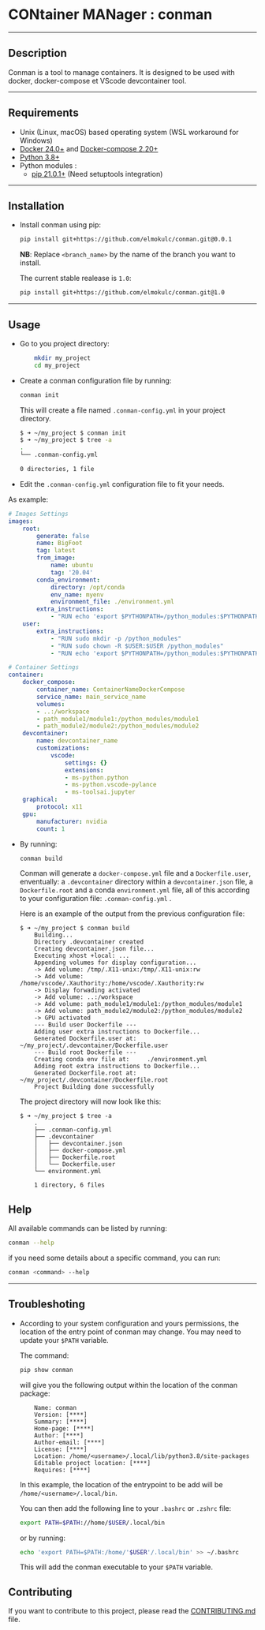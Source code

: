 # **CON**tainer **MAN**ager : conman
---

## Description

Conman is a tool to manage containers. It is designed to be used with docker, docker-compose et VScode devcontainer tool.

---

## Requirements 

- Unix (Linux, macOS) based operating system (WSL workaround for Windows)
- [Docker 24.0+](https://docs.docker.com/get-docker/) and [Docker-compose 2.20+](https://docs.docker.com/compose/)
- [Python 3.8+](https://www.python.org/downloads/)
- Python modules :
    - [pip 21.0.1+](https://pip.pypa.io/en/stable/installation/) (Need setuptools integration)

---

## Installation

- Install conman using pip:

    ```bash
    pip install git+https://github.com/elmokulc/conman.git@0.0.1
    ```

    **NB**: Replace `<branch_name>` by the name of the branch you want to install.

    The current stable realease is `1.0`:

    ```bash
    pip install git+https://github.com/elmokulc/conman.git@1.0
    ```

---

## Usage

- Go to you project directory:

    ```bash
        mkdir my_project
        cd my_project
    ```
- Create a conman configuration file by running:

    ```bash
    conman init
    ```

    This will create a file named `.conman-config.yml` in your project directory.

    ```bash
    $ ➜ ~/my_project $ conman init
    $ ➜ ~/my_project $ tree -a
    .
    └── .conman-config.yml

    0 directories, 1 file
    ```
- Edit the `.conman-config.yml` configuration file to fit your needs.

As example:

```yml 
# Images Settings
images:
    root:
        generate: false
        name: BigFoot
        tag: latest
        from_image:
            name: ubuntu
            tag: '20.04'
        conda_environment:
            directory: /opt/conda
            env_name: myenv
            environment_file: ./environment.yml
        extra_instructions: 
            - "RUN echo 'export $PYTHONPATH=/python_modules:$PYTHONPATH' >> ~/.bashrc"
    user:
        extra_instructions:
            - "RUN sudo mkdir -p /python_modules"
            - "RUN sudo chown -R $USER:$USER /python_modules"
            - "RUN echo 'export $PYTHONPATH=/python_modules:$PYTHONPATH' >> ~/.bashrc"     

# Container Settings
container:
    docker_compose:
        container_name: ContainerNameDockerCompose
        service_name: main_service_name
        volumes:
        - ..:/workspace
        - path_module1/module1:/python_modules/module1
        - path_module2/module2:/python_modules/module2
    devcontainer:
        name: devcontainer_name
        customizations:
            vscode:
                settings: {}
                extensions:
                - ms-python.python
                - ms-python.vscode-pylance
                - ms-toolsai.jupyter
    graphical:
        protocol: x11
    gpu:
        manufacturer: nvidia
        count: 1
```

- By running: 
    
    ```bash
    conman build
    ```

    Conman will generate a `docker-compose.yml` file and a `Dockerfile.user`, enventually: a `.devcontainer` directory within a `devcontainer.json` file, a `Dockerfile.root` and a conda `environment.yml` file, all of this according to your configuration file: `.conman-config.yml` .

    Here is an example of the output from the previous configuration file:

    ```console
    $ ➜ ~/my_project $ conman build
        Building...
        Directory .devcontainer created
        Creating devcontainer.json file...
        Executing xhost +local: ...
        Appending volumes for display configuration...
        -> Add volume: /tmp/.X11-unix:/tmp/.X11-unix:rw
        -> Add volume: /home/vscode/.Xauthority:/home/vscode/.Xauthority:rw
        -> Display forwading activated
        -> Add volume: ..:/workspace
        -> Add volume: path_module1/module1:/python_modules/module1
        -> Add volume: path_module2/module2:/python_modules/module2
        -> GPU activated
        --- Build user Dockerfile ---
        Adding user extra instructions to Dockerfile...
        Generated Dockerfile.user at:    ~/my_project/.devcontainer/Dockerfile.user
        --- Build root Dockerfile ---
        Creating conda env file at:     ./environment.yml
        Adding root extra instructions to Dockerfile...
        Generated Dockerfile.root at:    ~/my_project/.devcontainer/Dockerfile.root
        Project Building done successfully
    ```
    The project directory will now look like this:
    ```console
    $ ➜ ~/my_project $ tree -a
        .
        ├── .conman-config.yml
        ├── .devcontainer
        │   ├── devcontainer.json
        │   ├── docker-compose.yml
        │   ├── Dockerfile.root
        │   └── Dockerfile.user
        └── environment.yml

        1 directory, 6 files  
    ``` 

## Help

  All available commands can be listed by running:

```bash
conman --help
```

if you need some details about a specific command, you can run:

```bash
conman <command> --help
```

---

## Troubleshoting

- According to your system configuration and yours permissions, the location of the entry point of conman may change.
You may need to update your `$PATH` variable.

    The command:

    ```bash
    pip show conman
    ```
    
    will give you the following output within the location of the conman package:
    ```console hl_lines="1"
        Name: conman
        Version: [****]
        Summary: [****]
        Home-page: [****]
        Author: [****]
        Author-email: [****]
        License: [****]
        Location: /home/<username>/.local/lib/python3.8/site-packages
        Editable project location: [****]
        Requires: [****]
    ```
    In this example, the location of the entrypoint to be add will be `/home/<username>/.local/bin`.

    You can then add the following line to your `.bashrc` or `.zshrc` file:

    ```bash
    export PATH=$PATH://home/$USER/.local/bin
    ```

    or by running:

    ```bash
    echo 'export PATH=$PATH:/home/'$USER'/.local/bin' >> ~/.bashrc
    ```


    This will add the conman executable to your `$PATH` variable.

## Contributing

If you want to contribute to this project, please read the [CONTRIBUTING.md](CONTRIBUTING.md) file.